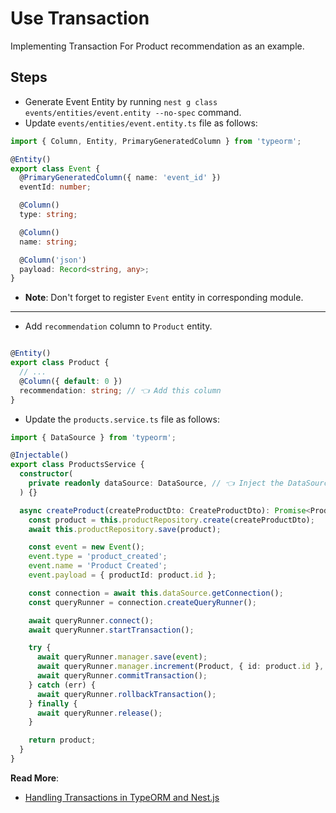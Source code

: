 # Use Transaction

Implementing Transaction For Product recommendation as an example.

## Steps

- Generate Event Entity by running `nest g class events/entities/event.entity --no-spec` command.
- Update `events/entities/event.entity.ts` file as follows:

```typescript
import { Column, Entity, PrimaryGeneratedColumn } from 'typeorm';

@Entity()
export class Event {
  @PrimaryGeneratedColumn({ name: 'event_id' })
  eventId: number;

  @Column()
  type: string; 

  @Column()
  name: string;  

  @Column('json')
  payload: Record<string, any>;
}
```

- **Note**: Don't forget to register `Event` entity in corresponding module.

---

- Add `recommendation` column to `Product` entity.

```typescript

@Entity()
export class Product {
  // ...
  @Column({ default: 0 })
  recommendation: string; // 👈 Add this column
}
```

- Update the `products.service.ts` file as follows:

```typescript
import { DataSource } from 'typeorm';

@Injectable()
export class ProductsService {
  constructor(
    private readonly dataSource: DataSource, // 👈 Inject the DataSource to use it in the transaction
  ) {}

  async createProduct(createProductDto: CreateProductDto): Promise<Product> {
    const product = this.productRepository.create(createProductDto);
    await this.productRepository.save(product);

    const event = new Event();
    event.type = 'product_created';
    event.name = 'Product Created';
    event.payload = { productId: product.id };

    const connection = await this.dataSource.getConnection();
    const queryRunner = connection.createQueryRunner();

    await queryRunner.connect();
    await queryRunner.startTransaction();

    try {
      await queryRunner.manager.save(event);
      await queryRunner.manager.increment(Product, { id: product.id }, 'recommendation', 1);
      await queryRunner.commitTransaction();
    } catch (err) {
      await queryRunner.rollbackTransaction();
    } finally {
      await queryRunner.release();
    }

    return product;
  }
}
```

**Read More**:

- [Handling Transactions in TypeORM and Nest.js](https://betterprogramming.pub/handling-transactions-in-typeorm-and-nest-js-with-ease-3a417e6ab5)
